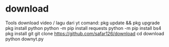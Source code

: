 # download
Tools download video / lagu dari yt
comand:
pkg update && pkg upgrade
pkg install python
python -m pip install requests
python -m pip install bs4
pkg install git
git clone https://github.com/safar126/download
cd download
python downyt.py
